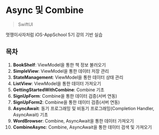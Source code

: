 Async 및 Combine
==========
> SwiftUI

멋쟁이사자처럼 iOS-AppSchool 5기 강의 기반 실습

## **목차**

1. **BookShelf**: ViewModel을 통한 책 정보 불러오기
2. **SimpleView**: ViewModel을 통한 데이터 저장 관리
3. **StateManagement**: ViewModel을 통한 데이터 상태 관리
4. **ListView**: ViewModel을 통한 데이터 가져오기
5. **GettingStartedWithCombine**: Combine 기초
6. **SignUpForm**: Combine을 통한 데이터 검증(서버 연동)
7. **SignUpForm2**: Combine을 통한 데이터 검증(서버 연동)
8. **AsyncAwait**: 동기 프로그래밍 및 비동기 프로그래밍(Completion Handler, AsyncAwait) 기초
9. **WordBrowser**: Combine, AsyncAwait을 통한 데이터 가져오기
10. **CombineAsync**: Combine, AsyncAwait을 통한 데이터 검색 및 가져오기
